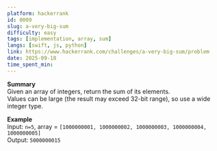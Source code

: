 ```yaml
---
platform: hackerrank
id: 0009
slug: a-very-big-sum
difficulty: easy
tags: [implementation, array, sum]
langs: [swift, js, python]
link: https://www.hackerrank.com/challenges/a-very-big-sum/problem
date: 2025-09-18
time_spent_min:
---
```


**Summary**  
Given an array of integers, return the sum of its elements.  
Values can be large (the result may exceed 32-bit range), so use a wide integer type.

**Example**  
Input: `n=5`, array = `[1000000001, 1000000002, 1000000003, 1000000004, 1000000005]`  
Output: `5000000015`
